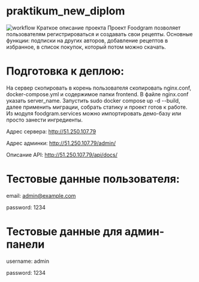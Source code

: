 # praktikum_new_diplom

![workflow](https://github.com/kukureku007/foodgram-project-react/actions/workflows/foodgram_workflow.yml/badge.svg)
Краткое описание проекта
Проект Foodgram позволяет пользователям регистрироваться и создавать свои рецепты.
Основные функции: подписки на других авторов, добавление рецептов в избранное, в список покупок, который потом можно скачать.

# Подготовка к деплою:
На сервер скопировать в корень пользователя скопировать nginx.conf, docker-compose.yml и содержимое папки frontend.
В файле nginx.conf указать server_name. Запустить sudo docker compose up -d --build, далее применить миграции, собрать статику и проект готов к работе. Из модуля foodgram.services можно импортировать демо-базу или просто занести ингредиенты.

Адрес сервера:
http://51.250.107.79

Адрес админки:
http://51.250.107.79/admin/

Описание API:
http://51.250.107.79/api/docs/

# Тестовые данные пользователя:

email: admin@example.com

password: 1234

# Тестовые данные для админ-панели

username: admin

password: 1234
